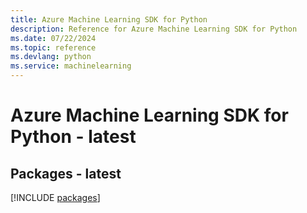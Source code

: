 ```yaml
---
title: Azure Machine Learning SDK for Python
description: Reference for Azure Machine Learning SDK for Python
ms.date: 07/22/2024
ms.topic: reference
ms.devlang: python
ms.service: machinelearning
---
```

# Azure Machine Learning SDK for Python - latest
## Packages - latest
[!INCLUDE [packages](machine-learning-index.md)]